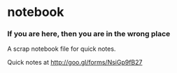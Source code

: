 # notebook

### If you are here, then you are in the wrong place

A scrap notebook file for quick notes.

Quick notes at http://goo.gl/forms/NsiGp9fB27
